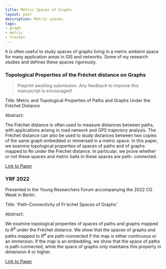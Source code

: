 ```yaml
---
title: Metric Spaces of Graphs
layout: post
description: Metric spaces.
tags:
- graph 
- metric
- frechet
---
```


It is often useful to study spaces of graphs living in a metric
ambient space for many application areas in GIS and networks. Some of my research studies and defines these spaces rigorously.

### Topological Properties of the Fréchet distance on Graphs

> Preprint awaiting submission. Any feedback to improve this manuscript is encouraged!

Title: Metric and Topological Properties of Paths and Graphs Under the Fréchet Distance

Abstract: 


The Fréchet distance is often used to measure distances between paths, with applications arising in road network and GPS trajectory analysis. The Fréchet distance can also be used to study distances between two copies of the same graph embedded or immersed in a metric space. In this paper, we examine topological properties of spaces of paths and of graphs mapped to Rn under the Fréchet distance. In particular, we prove whether or not these spaces and metric balls in these spaces are path- connected.

[Link to Paper](../assets/graphprop.pdf)


### YRF 2022

Presented in the Young Researchers Forum accompanying the 2022 CG Week in Berlin.

Title: 'Path-Connectivity of Fr\'echet Spaces of Graphs'

Abstract: 

We examine topological properties of spaces of paths and graphs mapped to $R^d$ under the Fréchet distance. 
We show that the spaces of graphs and paths mapped to $R^d$ are path-connected if the map is either 
continuous or an immersion. If the map is an embedding, we show that the space of paths is path-connected, while the space of graphs only maintains this property in dimension 4 or higher.

[Link to Paper](../../assets/yrf2022.pdf)
